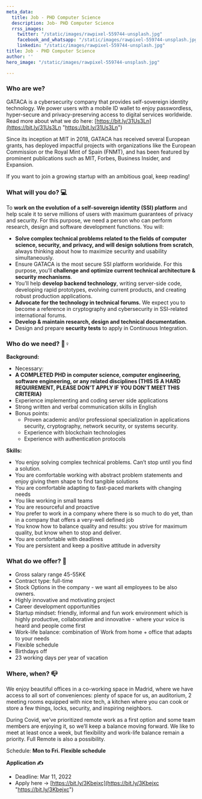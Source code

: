 ```yaml
---
meta_data:
  title: Job - PHD Computer Science
  description: Job- PHD Computer Science
  rrss_images:
    twitter: "/static/images/rawpixel-559744-unsplash.jpg"
    facebook_and_whatsapp: "/static/images/rawpixel-559744-unsplash.jpg"
    linkedin: "/static/images/rawpixel-559744-unsplash.jpg"
title: Job - PHD Computer Science
author: ''
hero_image: "/static/images/rawpixel-559744-unsplash.jpg"

---
```

### **Who are we?**

GATACA is a cybersecurity company that provides self-sovereign identity technology. We power users with a mobile ID wallet to enjoy passwordless, hyper-secure and privacy-preserving access to digital services worldwide. Read more about what we do here: [https://bit.ly/31Us3Ln](https://bit.ly/31Us3Ln "https://bit.ly/31Us3Ln")

Since its inception at MIT in 2018, GATACA has received several European grants, has deployed impactful projects with organizations like the European Commission or the Royal Mint of Spain (FNMT), and has been featured by prominent publications such as MIT, Forbes, Business Insider, and Expansion.

If you want to join a growing startup with an ambitious goal, keep reading!

### **What will you do? 💻**

To **work on the evolution of a self-sovereign identity (SSI) platform** and help scale it to serve millions of users with maximum guarantees of privacy and security. For this purpose, we need a person who can perform research, design and software development functions. You will:

* **Solve complex technical problems related to the fields of computer science, security, and privacy, and will design solutions from scratch**, always thinking about how to maximize security and usability simultaneously.
* Ensure GATACA is the most secure SSI platform worldwide. For this purpose, you’ll **challenge and optimize current technical architecture & security mechanisms**.
* You’ll help **develop backend technology**, writing server-side code, developing rapid prototypes, evolving current products, and creating robust production applications.
* **Advocate for the technology in technical forums.** We expect you to become a reference in cryptography and cybersecurity in SSI-related international forums.
* **Develop & maintain research, design and technical documentation.**
* Design and prepare **security tests** to apply in Continuous Integration.

### **Who do we need? 🤼♀️**

**Background:**

* Necessary:
* **A COMPLETED PHD in computer science, computer engineering, software engineering, or any related disciplines (THIS IS A HARD REQUIREMENT, PLEASE DON'T APPLY IF YOU DON'T MEET THIS CRITERIA)**
* Experience implementing and coding server side applications
* Strong written and verbal communication skills in English
* Bonus points:
  * Proven academic and/or professional specialization in applications security, cryptography, network security, or systems security.
  * Experience with blockchain technologies
  * Experience with authentication protocols

**Skills:**

* You enjoy solving complex technical problems. Can’t stop until you find a solution.
* You are comfortable working with abstract problem statements and enjoy giving them shape to find tangible solutions
* You are comfortable adapting to fast-paced markets with changing needs
* You like working in small teams
* You are resourceful and proactive
* You prefer to work in a company where there is so much to do yet, than in a company that offers a very-well defined job
* You know how to balance quality and results: you strive for maximum quality, but know when to stop and deliver.
* You are comfortable with deadlines
* You are persistent and keep a positive attitude in adversity

### **What do we offer? 🤝**

* Gross salary range 45-55K€
* Contract type: full-time
* Stock Options in the company - we want all employees to be also owners.
* Highly innovative and motivating project
* Career development opportunities
* Startup mindset: friendly, informal and fun work environment which is highly productive, collaborative and innovative - where your voice is heard and people come first
* Work-life balance: combination of Work from home + office that adapts to your needs
* Flexible schedule
* Birthdays off
* 23 working days per year of vacation

### **Where, when? 📪**

We enjoy beautiful offices in a co-working space in Madrid, where we have access to all sort of conveniences: plenty of space for us, an auditorium, 2 meeting rooms equipped with nice tech, a kitchen where you can cook or store a few things, locks, security, and inspiring neighbors.

During Covid, we’ve prioritized remote work as a first option and some team members are enjoying it, so we’ll keep a balance moving forward. We like to meet at least once a week, but flexibility and work-life balance remain a priority. Full Remote is also a possibility.

Schedule: **Mon to Fri. Flexible schedule**

**Application ✍**

* Deadline: Mar 11, 2022
* Apply here → [https://bit.ly/3Kbejxc](https://bit.ly/3Kbejxc "https://bit.ly/3Kbejxc")
